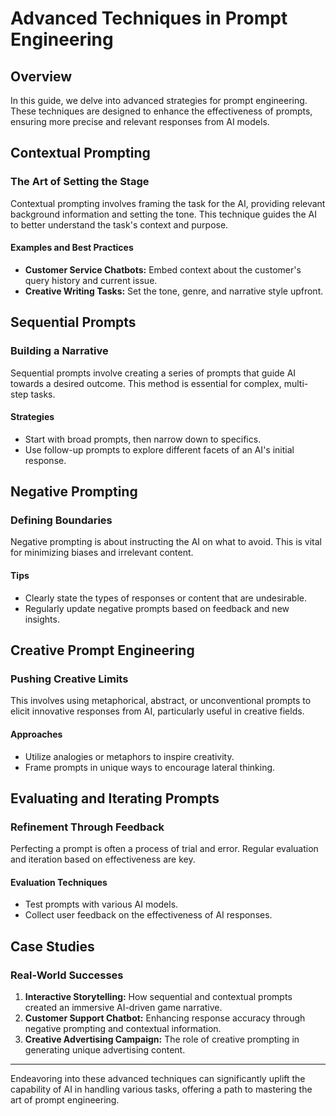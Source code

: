 # Advanced Techniques in Prompt Engineering

## Overview
In this guide, we delve into advanced strategies for prompt engineering. These techniques are designed to enhance the effectiveness of prompts, ensuring more precise and relevant responses from AI models.

## Contextual Prompting
### The Art of Setting the Stage
Contextual prompting involves framing the task for the AI, providing relevant background information and setting the tone. This technique guides the AI to better understand the task's context and purpose.

#### Examples and Best Practices
- **Customer Service Chatbots:** Embed context about the customer's query history and current issue.
- **Creative Writing Tasks:** Set the tone, genre, and narrative style upfront.

## Sequential Prompts
### Building a Narrative
Sequential prompts involve creating a series of prompts that guide AI towards a desired outcome. This method is essential for complex, multi-step tasks.

#### Strategies
- Start with broad prompts, then narrow down to specifics.
- Use follow-up prompts to explore different facets of an AI's initial response.

## Negative Prompting
### Defining Boundaries
Negative prompting is about instructing the AI on what to avoid. This is vital for minimizing biases and irrelevant content.

#### Tips
- Clearly state the types of responses or content that are undesirable.
- Regularly update negative prompts based on feedback and new insights.

## Creative Prompt Engineering
### Pushing Creative Limits
This involves using metaphorical, abstract, or unconventional prompts to elicit innovative responses from AI, particularly useful in creative fields.

#### Approaches
- Utilize analogies or metaphors to inspire creativity.
- Frame prompts in unique ways to encourage lateral thinking.

## Evaluating and Iterating Prompts
### Refinement Through Feedback
Perfecting a prompt is often a process of trial and error. Regular evaluation and iteration based on effectiveness are key.

#### Evaluation Techniques
- Test prompts with various AI models.
- Collect user feedback on the effectiveness of AI responses.

## Case Studies
### Real-World Successes
1. **Interactive Storytelling:** How sequential and contextual prompts created an immersive AI-driven game narrative.
2. **Customer Support Chatbot:** Enhancing response accuracy through negative prompting and contextual information.
3. **Creative Advertising Campaign:** The role of creative prompting in generating unique advertising content.

---

Endeavoring into these advanced techniques can significantly uplift the capability of AI in handling various tasks, offering a path to mastering the art of prompt engineering.
